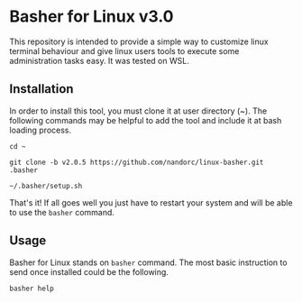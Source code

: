 # Basher for Linux v3.0

This repository is intended to provide a simple way to customize linux terminal behaviour and give linux users tools to execute some administration tasks easy. It was tested on WSL.

## Installation

In order to install this tool, you must clone it at user directory (~). The following commands may be helpful to add the tool and include it at bash loading process.

```
cd ~

git clone -b v2.0.5 https://github.com/nandorc/linux-basher.git .basher

~/.basher/setup.sh
```

That's it! If all goes well you just have to restart your system and will be able to use the `basher` command.

## Usage

Basher for Linux stands on `basher` command. The most basic instruction to send once installed could be the following.

```
basher help
```
